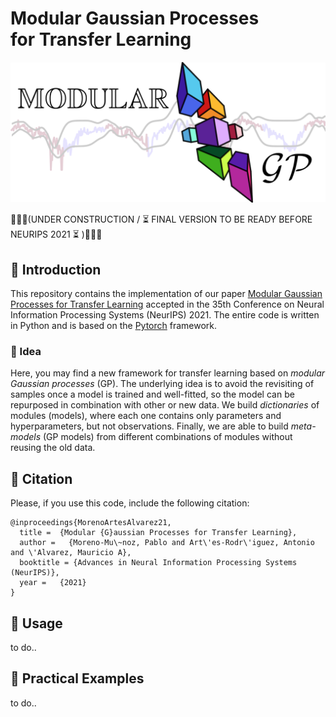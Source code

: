 # Modular Gaussian Processes<br> for Transfer Learning

<img src="/extra/modular_gp_logo.png" width=1000>

🚨🚨🚨(UNDER CONSTRUCTION / ⏳ FINAL VERSION TO BE READY BEFORE NEURIPS 2021 ⏳ )🚨🚨🚨

## 🧩 Introduction

This repository contains the implementation of our paper [Modular Gaussian Processes for Transfer Learning](https://arxiv.org/abs/2110.13515) accepted in the 35th Conference on Neural Information Processing Systems (NeurIPS) 2021. The entire code is written in Python and is based on the [Pytorch](https://pytorch.org/) framework.

### 🧩 Idea

Here, you may find a new framework for transfer learning based on *modular Gaussian processes* (GP). The underlying idea is to avoid the revisiting of samples once a model is trained and well-fitted, so the model can be repurposed in combination with other or new data. We build *dictionaries* of modules (models), where each one contains only parameters and hyperparameters, but not observations. Finally, we are able to build *meta-models* (GP models) from different combinations of modules without reusing the old data.

## 🧩 Citation

Please, if you use this code, include the following citation:
```
@inproceedings{MorenoArtesAlvarez21,
  title =  {Modular {G}aussian Processes for Transfer Learning},
  author =   {Moreno-Mu\~noz, Pablo and Art\'es-Rodr\'iguez, Antonio and \'Alvarez, Mauricio A},
  booktitle = {Advances in Neural Information Processing Systems (NeurIPS)},
  year =   {2021}
}
```

## 🧩 Usage
to do..

## 🧩 Practical Examples
to do..
